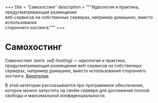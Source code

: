 +++
title = 'Самохостинг'
description = """Идеология и практика, предусматривающая размещение \
веб-сервисов на собственных серверах, например домашних, вместо использования \
стороннего хостинга."""
+++

# Самохостинг

Самохостинг _(англ. self-hosting)_ — идеология и практика, предусматривающая
размещение веб-сервисов на собственных серверах, например домашних, вместо
использования стороннего хостинга.
[Википедия](https://ru.wikipedia.org/wiki/Самохостинг)

В этой категории рассказывается про программное обеспечение, которое можно
запустить на своём сервере для достижения полной свободы и максимальной
конфиденциальности.
